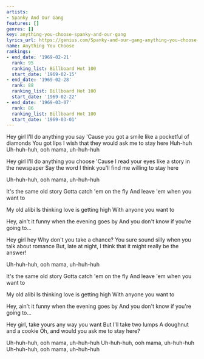```yaml
---
artists:
- Spanky And Our Gang
features: []
genres: []
key: anything-you-choose-spanky-and-our-gang
lyrics_url: https://genius.com/Spanky-and-our-gang-anything-you-choose-lyrics
name: Anything You Choose
rankings:
- end_date: '1969-02-21'
  rank: 95
  ranking_list: Billboard Hot 100
  start_date: '1969-02-15'
- end_date: '1969-02-28'
  rank: 88
  ranking_list: Billboard Hot 100
  start_date: '1969-02-22'
- end_date: '1969-03-07'
  rank: 86
  ranking_list: Billboard Hot 100
  start_date: '1969-03-01'
---
```

Hey girl
I'll do anything you say
'Cause you got a smile like a pocketful of diamonds
You got lips
I wish that they would ask me to stay here
Huh-huh
Uh-huh-huh, ooh mama, uh-huh-huh

Hey girl
I'll do anything you choose
'Cause I read your eyes like a story in the newspaper
Say the word
I think you'll find me willing to stay here

Uh-huh-huh, ooh mama, uh-huh-huh

It's the same old story
Gotta catch 'em on the fly
And leave 'em when you want to

My old alibi
Is thinking love is getting high
With anyone you want to

Hey, ain't it funny when the evening goes by
And you don't know if you're going to...

Hey girl hey
Why don't you take a chance?
You sure sound silly when you talk about romance
But, late at night, I think that it might really be the answer!

Uh-huh-huh, ooh mama, uh-huh-huh

It's the same old story
Gotta catch 'em on the fly
And leave 'em when you want to

My old alibi
Is thinking love is getting high
With anyone you want to

Hey, ain't it funny when the evening goes by
And you don't know if you're going to...

Hey girl, take yours any way you want
But I'll take two lumps
A doughnut and a cookie
Oh, and would you ask me to stay here?

Uh-huh-huh, ooh mama, uh-huh-huh
Uh-huh-huh, ooh mama, uh-huh-huh
Uh-huh-huh, ooh mama, uh-huh-huh

